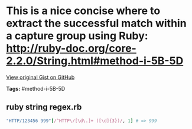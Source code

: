 # This is a nice concise where to extract the successful match within a capture group using Ruby: http://ruby-doc.org/core-2.2.0/String.html#method-i-5B-5D

[View original Gist on GitHub](https://gist.github.com/Integralist/2e3c083cb4d16bfb5779)

**Tags:** #method-i-5B-5D

## ruby string regex.rb

```ruby
"HTTP/123456 999"[/^HTTP\/[\d\.]+ ([\d]{3})/, 1] # => 999
```

